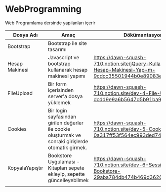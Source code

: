# WebProgramming
Web Programlama dersinde yapılanları içerir

| Dosya Adı | Amaç  | Dökümantasyon  | Video Açıklama  |   |
|---|---|---|---|---|
| Bootstrap  | Bootstrap ile site tasarımı  |    | https://github.com/Pilestin/Web_Programlama_BIL336/tree/main/odev1%20-%20bootstrap  |   |
| Hesap Makinesi  | Javascript ve bootstrap kullanarak hesap makinesi yapımı  | https://dawn-squash-710.notion.site/jQuery-Kullanarak-Hesap-Makinesi-Yap-m-9cdcc35501944b0e89083e01e24afad3 | https://github.com/Pilestin/Web_Programlama_BIL336/tree/main/odev2%20-%20hesapMakinesi  |   |
| FileUpload  | Bir form içerisinden server'a dosya yüklemek  | https://dawn-squash-710.notion.site/dev-4-File-Upload-dcdd9e9a6b5647d5b91ba99e2d4b3a65  | https://www.youtube.com/watch?v=j1hETMxb-_w&t=9s  |   |
| Cookies  | Bir login sayfasından girilen değerler ile cookie oluşturmak ve sonraki girişlerde otomatik girmek.  | https://dawn-squash-710.notion.site/dev-5-Cookies-0a317ff53f564ec993ded74d121b1625  | https://www.youtube.com/watch?v=kSmo9ZPYMSE  |   |
| KopyalaYapıştır  | Bookstore Uygulaması - Kitapları sepete ekleyip, sepette güncelleyebilmek | https://dawn-squash-710.notion.site/dev-6-Session-Bookstore-29aba784db474b469d36261d2ac570a6  | https://www.youtube.com/watch?v=e_WYRm_MR_Y&t=451s&ab_channel=YAS%C4%B0N%C3%9CNAL  |   |
|   |   |   |   |   |
